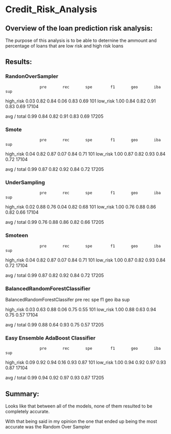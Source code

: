 # Credit_Risk_Analysis


## Overview of the loan prediction risk analysis:

The purpose of this analysis is to be able to deternine the ammount and percentage of loans that are low risk and high risk loans

## Results:

### RandonOverSampler

                   pre       rec       spe        f1       geo       iba       sup

  high_risk       0.03      0.82      0.84      0.06      0.83      0.69       101
   low_risk       1.00      0.84      0.82      0.91      0.83      0.69     17104

avg / total       0.99      0.84      0.82      0.91      0.83      0.69     17205

### Smote

                   pre       rec       spe        f1       geo       iba       sup

  high_risk       0.04      0.82      0.87      0.07      0.84      0.71       101
   low_risk       1.00      0.87      0.82      0.93      0.84      0.72     17104

avg / total       0.99      0.87      0.82      0.92      0.84      0.72     17205

### UnderSampling 

                   pre       rec       spe        f1       geo       iba       sup

  high_risk       0.02      0.88      0.76      0.04      0.82      0.68       101
   low_risk       1.00      0.76      0.88      0.86      0.82      0.66     17104

avg / total       0.99      0.76      0.88      0.86      0.82      0.66     17205

### Smoteen


                   pre       rec       spe        f1       geo       iba       sup

  high_risk       0.04      0.82      0.87      0.07      0.84      0.71       101
   low_risk       1.00      0.87      0.82      0.93      0.84      0.72     17104

avg / total       0.99      0.87      0.82      0.92      0.84      0.72     17205


### BalancedRandomForestClassifier

BalancedRandomForestClassifer
                   pre       rec       spe        f1       geo       iba       sup

  high_risk       0.03      0.63      0.88      0.06      0.75      0.55       101
   low_risk       1.00      0.88      0.63      0.94      0.75      0.57     17104

avg / total       0.99      0.88      0.64      0.93      0.75      0.57     17205

### Easy Ensemble AdaBoost Classifier

                   pre       rec       spe        f1       geo       iba       sup

  high_risk       0.09      0.92      0.94      0.16      0.93      0.87       101
   low_risk       1.00      0.94      0.92      0.97      0.93      0.87     17104

avg / total       0.99      0.94      0.92      0.97      0.93      0.87     17205

## Summary:

Looks like that between all of the models, none of them resulted to be completely accurate.

With that being said in my opinion the one that ended up being the most accurate was the Random Over Sampler 